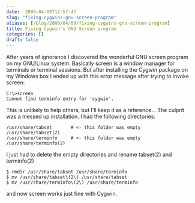 ```yaml
---
date:  2009-04-09T12:57:47
slug: "fixing-cygwins-gnu-screen-program"
aliases: [/blog/2009/04/09/fixing-cygwins-gnu-screen-program]
title: Fixing Cygwin's GNU Screen program
categories: []
draft: false
---
```


After years of ignorance I discovered the wonderful GNU screen program on my GNU/Linux system. Basically screen is a window manager for terminals or terminal sessions. But after installing the Cygwin package on my Windows box I ended up with this error message after trying to invoke screen:
```
C:\>screen
Cannot find terminfo entry for 'cygwin'.
```

This is unlikely to help others, but I'll keep it as a reference... The culprit was a messed up installation. I had the following directories:
```
/usr/share/tabset       # <- this folder was empty
/usr/share/tabset(2)
/usr/share/terminfo     # <- this folder was empty
/usr/share/terminfo(2)
```

I just had to delete the empty directories and rename tabset(2) and terminfo(2)
```
$ rmdir /usr/share/tabset /usr/share/terminfo
$ mv /usr/share/tabset\(2\) /usr/share/tabset
$ mv /usr/share/terminfo\(2\) /usr/share/terminfo
```
and now screen works just fine with Cygwin.
